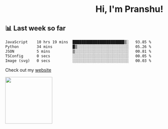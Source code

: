 <div align="right" >
   
   <H1>Hi, I'm Pranshu!</H1>

</div>

## 📊 Last week so far
<!--START_SECTION:waka-->

```txt
JavaScript    10 hrs 19 mins  ███████████████████████▒░   93.85 %
Python        34 mins         █▒░░░░░░░░░░░░░░░░░░░░░░░   05.26 %
JSON          5 mins          ▒░░░░░░░░░░░░░░░░░░░░░░░░   00.81 %
TSConfig      0 secs          ░░░░░░░░░░░░░░░░░░░░░░░░░   00.05 %
Image (svg)   0 secs          ░░░░░░░░░░░░░░░░░░░░░░░░░   00.03 %
```

<!--END_SECTION:waka-->

Check out my [website](https://pranshu05.vercel.app)

<img align="left" width="150" src="https://user-images.githubusercontent.com/70943732/209951571-93b7afe5-f523-4683-b725-5d94b287e94e.png">

